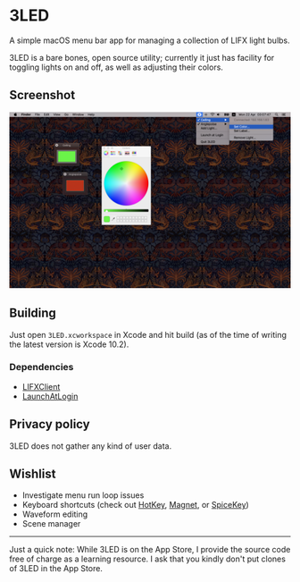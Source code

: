 # 3LED

A simple macOS menu bar app for managing a collection of LIFX light bulbs.

3LED is a bare bones, open source utility; currently it just has facility for toggling lights on and off, as well as adjusting their colors.

## Screenshot

![3LED screenshot](/Screenshot.png?raw=true "3LED screenshot")

## Building

Just open `3LED.xcworkspace` in Xcode and hit build (as of the time of writing the latest version is Xcode 10.2).

### Dependencies

- [LIFXClient](https://github.com/dclelland/LIFXClient)
- [LaunchAtLogin](https://github.com/sindresorhus/LaunchAtLogin)

## Privacy policy

3LED does not gather any kind of user data.

## Wishlist

- Investigate menu run loop issues
- Keyboard shortcuts (check out [HotKey](https://github.com/soffes/HotKey), [Magnet](https://github.com/Clipy/Magnet), or [SpiceKey](https://github.com/Kyome22/SpiceKey))
- Waveform editing
- Scene manager

---

Just a quick note: While 3LED is on the App Store, I provide the source code free of charge as a learning resource. I ask that you kindly don't put clones of 3LED in the App Store.
